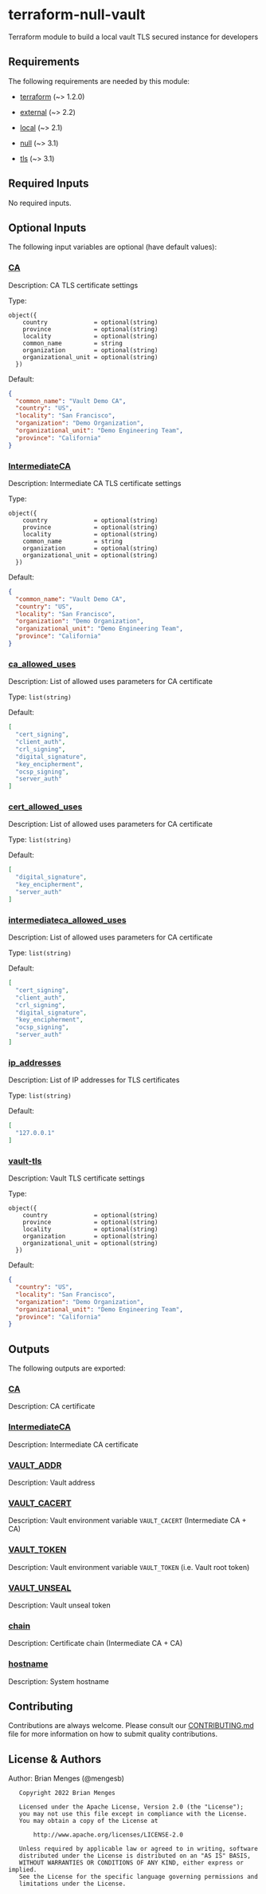 <!--- BEGIN_TF_DOCS --->
<!-- markdownlint-disable MD024 MD033 -->
# terraform-null-vault

Terraform module to build a local vault TLS secured instance for developers

## Requirements

The following requirements are needed by this module:

- <a name="requirement_terraform"></a> [terraform](#requirement\_terraform) (~> 1.2.0)

- <a name="requirement_external"></a> [external](#requirement\_external) (~> 2.2)

- <a name="requirement_local"></a> [local](#requirement\_local) (~> 2.1)

- <a name="requirement_null"></a> [null](#requirement\_null) (~> 3.1)

- <a name="requirement_tls"></a> [tls](#requirement\_tls) (~> 3.1)

## Required Inputs

No required inputs.

## Optional Inputs

The following input variables are optional (have default values):

### <a name="input_CA"></a> [CA](#input\_CA)

Description: CA TLS certificate settings

Type:

```hcl
object({
    country             = optional(string)
    province            = optional(string)
    locality            = optional(string)
    common_name         = string
    organization        = optional(string)
    organizational_unit = optional(string)
  })
```

Default:

```json
{
  "common_name": "Vault Demo CA",
  "country": "US",
  "locality": "San Francisco",
  "organization": "Demo Organization",
  "organizational_unit": "Demo Engineering Team",
  "province": "California"
}
```

### <a name="input_IntermediateCA"></a> [IntermediateCA](#input\_IntermediateCA)

Description: Intermediate CA TLS certificate settings

Type:

```hcl
object({
    country             = optional(string)
    province            = optional(string)
    locality            = optional(string)
    common_name         = string
    organization        = optional(string)
    organizational_unit = optional(string)
  })
```

Default:

```json
{
  "common_name": "Vault Demo CA",
  "country": "US",
  "locality": "San Francisco",
  "organization": "Demo Organization",
  "organizational_unit": "Demo Engineering Team",
  "province": "California"
}
```

### <a name="input_ca_allowed_uses"></a> [ca\_allowed\_uses](#input\_ca\_allowed\_uses)

Description: List of allowed uses parameters for CA certificate

Type: `list(string)`

Default:

```json
[
  "cert_signing",
  "client_auth",
  "crl_signing",
  "digital_signature",
  "key_encipherment",
  "ocsp_signing",
  "server_auth"
]
```

### <a name="input_cert_allowed_uses"></a> [cert\_allowed\_uses](#input\_cert\_allowed\_uses)

Description: List of allowed uses parameters for CA certificate

Type: `list(string)`

Default:

```json
[
  "digital_signature",
  "key_encipherment",
  "server_auth"
]
```

### <a name="input_intermediateca_allowed_uses"></a> [intermediateca\_allowed\_uses](#input\_intermediateca\_allowed\_uses)

Description: List of allowed uses parameters for CA certificate

Type: `list(string)`

Default:

```json
[
  "cert_signing",
  "client_auth",
  "crl_signing",
  "digital_signature",
  "key_encipherment",
  "ocsp_signing",
  "server_auth"
]
```

### <a name="input_ip_addresses"></a> [ip\_addresses](#input\_ip\_addresses)

Description: List of IP addresses for TLS certificates

Type: `list(string)`

Default:

```json
[
  "127.0.0.1"
]
```

### <a name="input_vault-tls"></a> [vault-tls](#input\_vault-tls)

Description: Vault TLS certificate settings

Type:

```hcl
object({
    country             = optional(string)
    province            = optional(string)
    locality            = optional(string)
    organization        = optional(string)
    organizational_unit = optional(string)
  })
```

Default:

```json
{
  "country": "US",
  "locality": "San Francisco",
  "organization": "Demo Organization",
  "organizational_unit": "Demo Engineering Team",
  "province": "California"
}
```

## Outputs

The following outputs are exported:

### <a name="output_CA"></a> [CA](#output\_CA)

Description: CA certificate

### <a name="output_IntermediateCA"></a> [IntermediateCA](#output\_IntermediateCA)

Description: Intermediate CA certificate

### <a name="output_VAULT_ADDR"></a> [VAULT\_ADDR](#output\_VAULT\_ADDR)

Description: Vault address

### <a name="output_VAULT_CACERT"></a> [VAULT\_CACERT](#output\_VAULT\_CACERT)

Description: Vault environment variable `VAULT_CACERT` (Intermediate CA + CA)

### <a name="output_VAULT_TOKEN"></a> [VAULT\_TOKEN](#output\_VAULT\_TOKEN)

Description: Vault environment variable `VAULT_TOKEN` (i.e. Vault root token)

### <a name="output_VAULT_UNSEAL"></a> [VAULT\_UNSEAL](#output\_VAULT\_UNSEAL)

Description: Vault unseal token

### <a name="output_chain"></a> [chain](#output\_chain)

Description: Certificate chain (Intermediate CA + CA)

### <a name="output_hostname"></a> [hostname](#output\_hostname)

Description: System hostname

## Contributing

Contributions are always welcome. Please consult our [CONTRIBUTING.md](CONTRIBUTING.md) file for more information on how to submit quality contributions.

## License & Authors

Author: Brian Menges (@mengesb)

```text
   Copyright 2022 Brian Menges

   Licensed under the Apache License, Version 2.0 (the "License");
   you may not use this file except in compliance with the License.
   You may obtain a copy of the License at

       http://www.apache.org/licenses/LICENSE-2.0

   Unless required by applicable law or agreed to in writing, software
   distributed under the License is distributed on an "AS IS" BASIS,
   WITHOUT WARRANTIES OR CONDITIONS OF ANY KIND, either express or implied.
   See the License for the specific language governing permissions and
   limitations under the License.
```

<!--- END_TF_DOCS --->